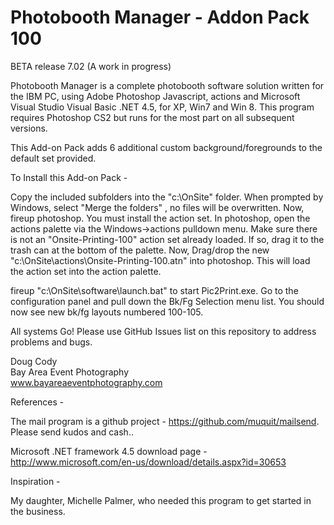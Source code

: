 Photobooth Manager - Addon Pack 100
==================

BETA release 7.02 (A work in progress)

Photobooth Manager is a complete photobooth software solution written for the IBM PC, using Adobe Photoshop Javascript, actions and Microsoft Visual Studio Visual Basic .NET 4.5, for XP, Win7 and Win 8.  This program requires Photoshop CS2 but runs for the most part on all subsequent versions.  

This Add-on Pack adds 6 additional custom background/foregrounds to the default set provided.

To Install this Add-on Pack -

Copy the included subfolders into the "c:\OnSite" folder.  When prompted by Windows, select "Merge the folders" , 
no files will be overwritten.  Now, fireup photoshop.  You must install the action set.  In photoshop, open the actions palette via the Windows->actions pulldown menu.  Make sure there is not an "Onsite-Printing-100" action set already loaded.  If so, drag it to the trash can at the bottom of the palette.  Now, Drag/drop the new  "c:\OnSite\actions\Onsite-Printing-100.atn" into photoshop.  This will load the action set into the action palette.  

fireup "c:\OnSite\software\launch.bat" to start Pic2Print.exe.  Go to the configuration panel and pull down the
Bk/Fg Selection menu list.  You should now see new bk/fg layouts numbered 100-105.

All systems Go!  Please use GitHub Issues list on this repository to address problems and bugs. 

Doug Cody <br>
Bay Area Event Photography <br>
www.bayareaeventphotography.com <br>

References - 

The mail program is a github project - https://github.com/muquit/mailsend.  Please send kudos and cash..

Microsoft .NET framework 4.5 download page - http://www.microsoft.com/en-us/download/details.aspx?id=30653 

Inspiration -

My daughter, Michelle Palmer, who needed this program to get started in the business.



